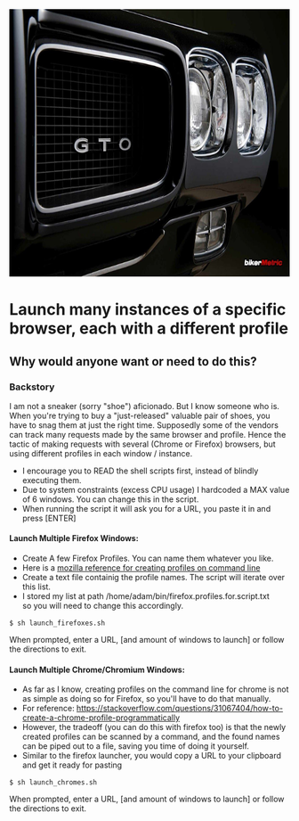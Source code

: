<img src="../images/GTO_70_BorrowedFromNet.jpg" alt="Front Grille of 1970 Pontiac GTO that I downloaded from the internet" title="Front Grille of 1970 Pontiac GTO that I downloaded from the internet" width="640" height="480" />

# Launch many instances of a specific browser, each with a different profile

## Why would anyone want or need to do this?

### Backstory

I am not a sneaker (sorry "shoe") aficionado. But I know someone who is.  When you're trying to buy a "just-released" valuable pair of shoes, you have to snag them at just the right time.  Supposedly some of the vendors can track many requests made by the same browser and profile.  Hence the tactic of making requests with several (Chrome or Firefox) browsers, but using different profiles in each window / instance.

- I encourage you to READ the shell scripts first, instead of blindly executing them.  
- Due to system constraints (excess CPU usage) I hardcoded a MAX value of 6 windows. You can change this in the script.
- When running the script it will ask you for a URL, you paste it in and press [ENTER]

#### Launch Multiple Firefox Windows: 

- Create A few Firefox Profiles. You can name them whatever you like.  
- Here is a <a href="https://developer.mozilla.org/en-US/docs/Mozilla/Command_Line_Options">mozilla reference for creating profiles on command line</a>
- Create a text file containig the profile names. The script will iterate over this list.  
- I stored my list at path /home/adam/bin/firefox.profiles.for.script.txt   
  so you will need to change this accordingly. 

```shell
$ sh launch_firefoxes.sh
```
When prompted, enter a URL, [and amount of windows to launch] or follow the directions to exit.


#### Launch Multiple Chrome/Chromium Windows: 
- As far as I know, creating profiles on the command line for chrome is not as simple as doing so for Firefox, so you'll have to do that manually.
- For reference: https://stackoverflow.com/questions/31067404/how-to-create-a-chrome-profile-programmatically  
- However, the tradeoff (you can do this with firefox too) is that the newly created profiles can be scanned by a command, and the found names can be piped out to a file, saving you time of doing it yourself.
- Similar to the firefox launcher, you would copy a URL to your clipboard and get it ready for pasting

```shell
$ sh launch_chromes.sh
```
When prompted, enter a URL, [and amount of windows to launch] or follow the directions to exit.